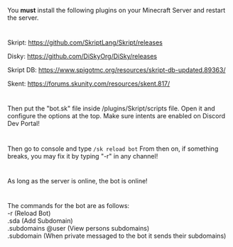 You **must** install the following plugins on your Minecraft Server and restart the server.
#
Skript:
https://github.com/SkriptLang/Skript/releases

Disky:
https://github.com/DiSkyOrg/DiSky/releases

Skript DB:
https://www.spigotmc.org/resources/skript-db-updated.89363/

Skent:
https://forums.skunity.com/resources/skent.817/

#
Then put the "bot.sk" file inside /plugins/Skript/scripts file. 
Open it and configure the options at the top.
Make sure intents are enabled on Discord Dev Portal!
#
Then go to console and type ```/sk reload bot```
From then on, if something breaks, you may fix it by typing "-r" in any channel!
#
As long as the server is online, the bot is online!
#
The commands for the bot are as follows:<br>
-r (Reload Bot)<br>
.sda (Add Subdomain)<br>
.subdomains @user (View persons subdomains)<br>
.subdomain (When private messaged to the bot it sends their subdomains)<br>
